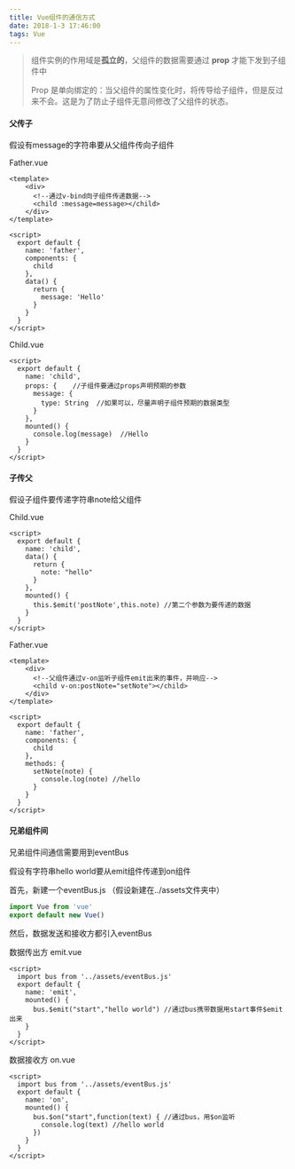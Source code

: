 ```yaml
---
title: Vue组件的通信方式
date: 2018-1-3 17:46:00
tags: Vue
---
```



> 组件实例的作用域是**孤立的**，父组件的数据需要通过 **prop** 才能下发到子组件中
>
> Prop 是单向绑定的：当父组件的属性变化时，将传导给子组件，但是反过来不会。这是为了防止子组件无意间修改了父组件的状态。



#### 父传子

假设有message的字符串要从父组件传向子组件

Father.vue

```vue
<template>
	<div>
      <!--通过v-bind向子组件传递数据-->
      <child :message=message></child> 
  	</div>
</template>

<script>
  export default {
    name: 'father',
    components: {
      child
    },
    data() {
      return {
        message: 'Hello'
      }
    }
  }
</script>
```



Child.vue

```vue
<script>
  export default {
    name: 'child',
    props: {    //子组件要通过props声明预期的参数
      message: {
        type: String  //如果可以，尽量声明子组件预期的数据类型
      }
    },
    mounted() {
      console.log(message)  //Hello
    }
  }
</script>
```





#### 子传父

假设子组件要传递字符串note给父组件

Child.vue

```vue
<script>
  export default {
    name: 'child',
    data() {
      return {
        note: "hello"
      }
    },
    mounted() {
      this.$emit('postNote',this.note) //第二个参数为要传递的数据
    }
  }
</script>
```



Father.vue

```vue
<template>
	<div>
      <!--父组件通过v-on监听子组件emit出来的事件，并响应-->
      <child v-on:postNote="setNote"></child> 
  	</div>
</template>

<script>
  export default {
    name: 'father',
    components: {
      child
    },
    methods: {
      setNote(note) {
        console.log(note) //hello
      }
    }
  }
</script>
```





#### 兄弟组件间

兄弟组件间通信需要用到eventBus

假设有字符串hello world要从emit组件传递到on组件

首先，新建一个eventBus.js （假设新建在../assets文件夹中）

```javascript
import Vue from 'vue'
export default new Vue()
```



然后，数据发送和接收方都引入eventBus

数据传出方 emit.vue

```vue
<script>
  import bus from '../assets/eventBus.js'
  export default {
    name: 'emit',
    mounted() {
      bus.$emit("start","hello world") //通过bus携带数据用start事件$emit出来
    }
  }
</script>
```



数据接收方 on.vue

```vue
<script>
  import bus from '../assets/eventBus.js'
  export default {
    name: 'on',
    mounted() {
      bus.$on("start",function(text) { //通过bus，用$on监听
        console.log(text) //hello world
      })
    }
  }
</script>
```






